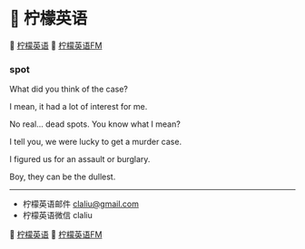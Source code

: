 # 🍋 柠檬英语

🍋 [柠檬英语](http://www.qin.me/)
🍋 [柠檬英语FM](http://www.qin.me/fm.html)

### spot

What did you think of the case?

I mean, it had a lot of interest for me.

No real... dead spots.
You know what I mean?

I tell you, we were lucky
to get a murder case.

I figured us for an assault or burglary.

Boy, they can be the dullest.

***

* 柠檬英语邮件 claliu@gmail.com
* 柠檬英语微信 claliu

🍋 [柠檬英语](http://www.qin.me/)
🍋 [柠檬英语FM](http://www.qin.me/fm.html)